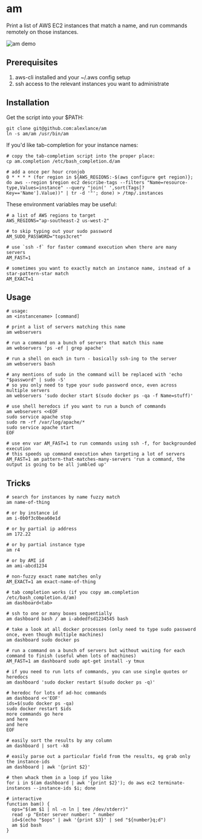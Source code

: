 am
==

Print a list of AWS EC2 instances that match a name, and run commands remotely on those instances.

![am demo](http://alexlance.com/am_for_github.gif)


Prerequisites
-------------

1. aws-cli installed and your ~/.aws config setup
2. ssh access to the relevant instances you want to administrate


Installation
------------

Get the script into your $PATH:

    git clone git@github.com:alexlance/am
    ln -s am/am /usr/bin/am

If you'd like tab-completion for your instance names:

    # copy the tab-completion script into the proper place:
    cp am.completion /etc/bash_completion.d/am

    # add a once per hour cronjob
    0 * * * * (for region in ${AWS_REGIONS:-$(aws configure get region)}; do aws --region $region ec2 describe-tags --filters "Name=resource-type,Values=instance" --query "join(' ',sort(Tags[?Key=='Name'].Value))" | tr -d '"'; done) > /tmp/.instances

These environment variables may be useful:

    # a list of AWS regions to target
    AWS_REGIONS="ap-southeast-2 us-west-2"

    # to skip typing out your sudo password
    AM_SUDO_PASSWORD="tops3cret"

    # use `ssh -f` for faster command execution when there are many servers
    AM_FAST=1

    # sometimes you want to exactly match an instance name, instead of a star-pattern-star match
    AM_EXACT=1


Usage
-----

    # usage:
    am <instancename> [command]

    # print a list of servers matching this name
    am webservers

    # run a command on a bunch of servers that match this name
    am webservers 'ps -ef | grep apache'

    # run a shell on each in turn - basically ssh-ing to the server
    am webservers bash

    # any mentions of sudo in the command will be replaced with 'echo "$password" | sudo -S'
    # so you only need to type your sudo password once, even across multiple servers
    am webservers 'sudo docker start $(sudo docker ps -qa -f Name=stuff)'

    # use shell heredocs if you want to run a bunch of commands
    am webservers <<EOF
    sudo service apache stop
    sudo rm -rf /var/log/apache/*
    sudo service apache start
    EOF

    # use env var AM_FAST=1 to run commands using ssh -f, for backgrounded execution
    # this speeds up command execution when targeting a lot of servers
    AM_FAST=1 am pattern-that-matches-many-servers 'run a command, the output is going to be all jumbled up'


Tricks
------

    # search for instances by name fuzzy match
    am name-of-thing

    # or by instance id
    am i-0b0f3c0bea60e1d

    # or by partial ip address
    am 172.22

    # or by partial instance type
    am r4

    # or by AMI id
    am ami-abcd1234

    # non-fuzzy exact name matches only
    AM_EXACT=1 am exact-name-of-thing

    # tab completion works (if you copy am.completion /etc/bash_completion.d/am)
    am dashboard<tab>

    # ssh to one or many boxes sequentially
    am dashboard bash / am i-abdedfsd1234545 bash

    # take a look at all docker processes (only need to type sudo password once, even though multiple machines)
    am dashboard sudo docker ps

    # run a command on a bunch of servers but without waiting for each command to finish (useful when lots of machines)
    AM_FAST=1 am dashboard sudo apt-get install -y tmux

    # if you need to run lots of commands, you can use single quotes or heredocs
    am dashboard 'sudo docker restart $(sudo docker ps -q)'

    # heredoc for lots of ad-hoc commands
    am dashboard <<'EOF'
    ids=$(sudo docker ps -qa)
    sudo docker restart $ids
    more commands go here
    and here
    and here
    EOF

    # easily sort the results by any column
    am dashboard | sort -k8

    # easily parse out a particular field from the results, eg grab only the instance-ids
    am dashboard | awk '{print $2}'

    # then whack them in a loop if you like
    for i in $(am dashboard | awk '{print $2}'); do aws ec2 terminate-instances --instance-ids $i; done

    # interactive
    function bam() {
      ops="$(am $1 | nl -n ln | tee /dev/stderr)"
      read -p "Enter server number: " number
      id=$(echo "$ops" | awk '{print $3}' | sed "${number}q;d")
      am $id bash
    }
